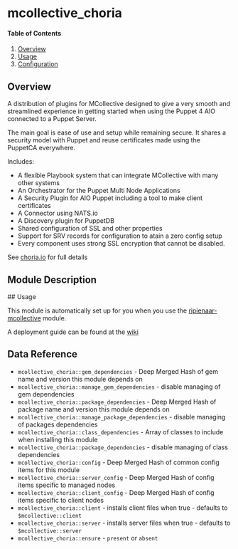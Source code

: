 # mcollective_choria

#### Table of Contents

1. [Overview](#overview)
1. [Usage](#usage)
1. [Configuration](#configuration)

## Overview

A distribution of plugins for MCollective designed to give a very smooth and streamlined experience in getting started when using the Puppet 4 AIO connected to a Puppet Server.

The main goal is ease of use and setup while remaining secure. It shares a security model with Puppet and reuse certificates made using the PuppetCA everywhere.

Includes:

  * A flexible Playbook system that can integrate MCollective with many other systems
  * An Orchestrator for the Puppet Multi Node Applications
  * A Security Plugin for AIO Puppet including a tool to make client certificates
  * A Connector using NATS.io
  * A Discovery plugin for PuppetDB
  * Shared configuration of SSL and other properties
  * Support for SRV records for configuration to atain a zero config setup
  * Every component uses strong SSL encryption that cannot be disabled.

See [choria.io](http://choria.io) for full details

## Module Description

## Usage

This module is automatically set up for you when you use the [ripienaar-mcollective](https://forge.puppet.com/ripienaar/mcollective)
module.

A deployment guide can be found at the [wiki](https://github.com/ripienaar/mcollective-choria/wiki)

## Data Reference

  * `mcollective_choria::gem_dependencies` - Deep Merged Hash of gem name and version this module depends on
  * `mcollective_choria::manage_gem_dependencies` - disable managing of gem dependencies
  * `mcollective_choria::package_dependencies` - Deep Merged Hash of package name and version this module depends on
  * `mcollective_choria::manage_package_dependencies` - disable managing of packages dependencies
  * `mcollective_choria::class_dependencies` - Array of classes to include when installing this module
  * `mcollective_choria::package_dependencies` - disable managing of class dependencies
  * `mcollective_choria::config` - Deep Merged Hash of common config items for this module
  * `mcollective_choria::server_config` - Deep Merged Hash of config items specific to managed nodes
  * `mcollective_choria::client_config` - Deep Merged Hash of config items specific to client nodes
  * `mcollective_choria::client` - installs client files when true - defaults to `$mcollective::client`
  * `mcollective_choria::server` - installs server files when true - defaults to `$mcollective::server`
  * `mcollective_choria::ensure` - `present` or `absent`
